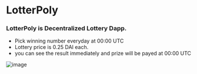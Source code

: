 # LotterPoly
### LotterPoly is Decentralized Lottery Dapp.

+ Pick winning number everyday at 00:00 UTC
+ Lottery price is 0.25 DAI each.
+ you can see the result immediately and prize will be payed at 00:00 UTC

![image](https://user-images.githubusercontent.com/53002135/170871058-b36d6695-e697-4d66-bb02-d99132690be1.png)
